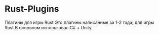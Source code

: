 # Rust-Plugins
Плагины для игры Rust
Это плагины написанные за 1-2 года, для игры Rust
В основном использовал C# + Unity
